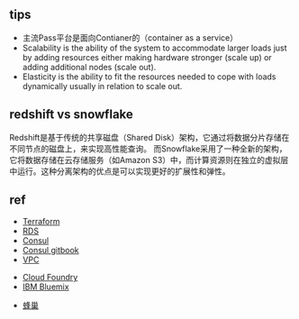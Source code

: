 
## tips
+ 主流Pass平台是面向Contianer的（container as a service）
+ Scalability is the ability of the system to accommodate larger loads just by adding resources either making hardware stronger (scale up) or adding additional nodes (scale out). 
+ Elasticity is the ability to fit the resources needed to cope with loads dynamically usually in relation to scale out.


## redshift vs snowflake
Redshift是基于传统的共享磁盘（Shared Disk）架构，它通过将数据分片存储在不同节点的磁盘上，来实现高性能查询。
而Snowflake采用了一种全新的架构，它将数据存储在云存储服务（如Amazon S3）中，而计算资源则在独立的虚拟层中运行。这种分离架构的优点是可以实现更好的扩展性和弹性。


## ref

+ [Terraform](https://www.jianshu.com/p/0aebea117cae)
+ [RDS](https://help.aliyun.com/document_detail/67687.html)
+ [Consul](https://blog.csdn.net/u010046908/article/details/61916389)
+ [Consul gitbook](https://book-consul-guide.vnzmi.com/02_compare_with_other_software.html)
+ [VPC](https://zhuanlan.zhihu.com/p/33658624)
<!-- cloud -->
+ [Cloud Foundry](https://www.cloudfoundry.org/)
+ [IBM Bluemix](https://link.jianshu.com/?t=https://console.bluemix.net/)
<!-- 基于k8s的PaaS -->

+ [蜂巢](https://www.163yun.com/?h=fc)










